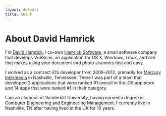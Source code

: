 ```yaml
---
layout: default
title: About
---
```


<h1>About David Hamrick</h1>

I'm [David Hamrick](http://www.twitter.com/davidhamrick). I co-own [Hamrick Software](http://www.hamrick.com), a small software company that develops VueScan, an application for OS X, Windows, Linux, and iOS that makes using your document and photo scanners fast and easy.

I worked as a contract iOS developer from 2009-2012, primarily for [Mercury Intermedia](http://www.mercury.io) in Nashville, Tennessee. There I was part of a team that developed 3 applications that were ranked #1 overall in the iOS app store and 14 apps that were ranked #1 in their category. 

I am an alumnus of Vanderbilt University, having earned a degree in Computer Engineering and Engineering Management. I currently live in Nashville, TN after having lived in the UK for 10 years.